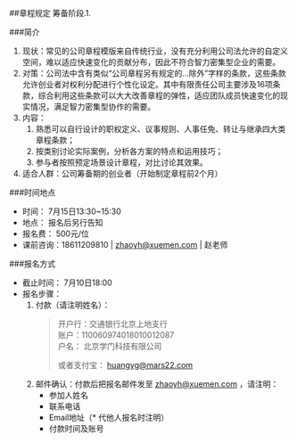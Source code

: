 ##章程规定
筹备阶段.1.

###简介
1. 现状：常见的公司章程模版来自传统行业，没有充分利用公司法允许的自定义空间，难以适应快速变化的贡献分布，因此不符合智力密集型企业的需要。
2. 对策：公司法中含有类似“公司章程另有规定的…除外”字样的条款，这些条款允许创业者对权利分配进行个性化设定。其中有限责任公司主要涉及16项条款，综合利用这些条款可以大大改善章程的弹性，适应团队成员快速变化的现实情况，满足智力密集型协作的需要。
3. 内容：
	1. 熟悉可以自行设计的职权定义、议事规则、人事任免、转让与继承四大类章程条款；
	2. 按类别讨论实际案例，分析各方案的特点和运用技巧；
	3. 参与者按照预定场景设计章程，对比讨论其效果。
4. 适合人群：公司筹备期的创业者（开始制定章程前2个月）

###时间地点
* 时间： 7月15日13:30~15:30
* 地点： 报名后另行告知
* 报名费： 500元/位
* 课前咨询：18611209810 | zhaoyh@xuemen.com | 赵老师

###报名方式
* 截止时间： 7月10日18:00
* 报名步骤： 
	1. 付款（请注明姓名）： 
		> 开户行：交通银行北京上地支行  
		> 账户：110060974018010012087  
		> 户名： 北京学门科技有限公司  
		> 
		> 或者支付宝： huangyg@mars22.com 
	2. 邮件确认：付款后把报名邮件发至 zhaoyh@xuemen.com ，请注明：
		* 参加人姓名
		* 联系电话
		* Email地址（* 代他人报名时注明）
		* 付款时间及账号







